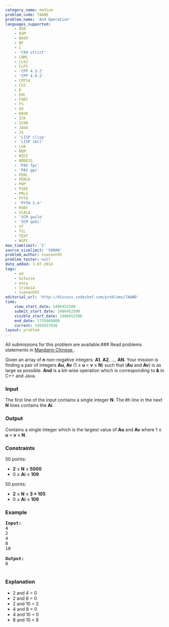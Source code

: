 ```yaml
---
category_name: medium
problem_code: TAAND
problem_name: 'And Operation'
languages_supported:
    - ADA
    - ASM
    - BASH
    - BF
    - C
    - 'C99 strict'
    - CAML
    - CLOJ
    - CLPS
    - 'CPP 4.3.2'
    - 'CPP 4.9.2'
    - CPP14
    - CS2
    - D
    - ERL
    - FORT
    - FS
    - GO
    - HASK
    - ICK
    - ICON
    - JAVA
    - JS
    - 'LISP clisp'
    - 'LISP sbcl'
    - LUA
    - NEM
    - NICE
    - NODEJS
    - 'PAS fpc'
    - 'PAS gpc'
    - PERL
    - PERL6
    - PHP
    - PIKE
    - PRLG
    - PYTH
    - 'PYTH 3.4'
    - RUBY
    - SCALA
    - 'SCM guile'
    - 'SCM qobi'
    - ST
    - TCL
    - TEXT
    - WSPC
max_timelimit: '2'
source_sizelimit: '50000'
problem_author: tuananh93
problem_tester: null
date_added: 3-07-2014
tags:
    - ad
    - bitwise
    - easy
    - ltime14
    - tuananh93
editorial_url: 'http://discuss.codechef.com/problems/TAAND'
time:
    view_start_date: 1406452500
    submit_start_date: 1406452500
    visible_start_date: 1406452500
    end_date: 1735669800
    current: 1493557938
layout: problem
---
```

All submissions for this problem are available.###  Read problems statements in [Mandarin Chinese ](http://www.codechef.com/download/translated/LTIME14/mandarin/TAAND1.pdf).

Given an array of **n** non-negative integers: **A1**, **A2**, …, **AN**. Your mission is finding a pair of integers **Au**, **Av** (1 ≤  **u** < **v** ≤ **N**) such that (**Au** and **Av**) is as large as possible.
**And** is a bit-wise operation which is corresponding to **&** in C++ and Java.

### Input

The first line of the input contains a single integer **N**. The **i**th line in the next **N** lines contains the **Ai**.

### Output

Contains a single integer which is the largest value of **Au** and **Av** where 1 ≤  **u** < **v** ≤ **N**.

### Constraints

50 points:

- **2** ≤ **N** ≤ **5000**
- 0 ≤ **Ai** ≤ **109**

50 points:

- **2** ≤ **N** ≤ **3 × 105**
- 0 ≤ **Ai** ≤ **109**

### Example

<pre><b>Input:</b>
4
2
4
8
10

<b>Output:</b>
8

</pre>
### Explanation

- 2 and 4 = 0
- 2 and 8 = 0
- 2 and 10 = 2
- 4 and 8 = 0
- 4 and 10 = 0
- 8 and 10 = 8
